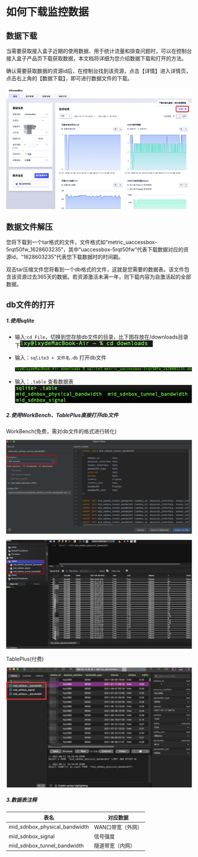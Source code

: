 # 如何下载监控数据



## 数据下载

当需要获取接入盒子近期的使用数据、用于统计流量和排查问题时，可以在控制台接入盒子产品页下载获取数据，本文档将详细为您介绍数据下载和打开的方法。

确认需要获取数据的资源id后，在控制台找到该资源，点击【详情】进入详情页，点击右上角的【数据下载】，即可进行数据文件的下载。

![monitoring3](../images/monitoring3.png)



## 数据文件解压

您将下载到一个tar格式的文件，文件格式如“metric_uaccessbox-5rqt50fw_1628603235”，其中“uaccessbox-5rqt50fw”代表下载数据对应的资源id，"1628603235"代表您下载数据时的时间戳。

双击tar压缩文件您将看到一个db格式的文件，这就是您需要的数据表。该文件包含该资源过去365天的数据。若资源激活未满一年，则下载内容为自激活起的全部数据。



## db文件的打开

##### 1.使用sqlite

- 输入:`cd File`，切换到您存放db文件的目录，比下图存放在/downloads目录下<img src="../images/download.png" alt="download" style="zoom:67%;" />

- 输入：`sqlite3 + 文件名.db` 打开db文件

  ![](../images/download1.png)

- 输入：`.table`  查看数据表                                      <img src="../images/download2.png" alt="img" style="zoom:60%;"/>

##### 2.使用WorkBench、TablePlus直接打开db文件

WorkBench(免费，需对db文件的格式进行转化)

![download4](../images/download4.png)

![download3](../images/download3.png)

TablePlus(付费)

![monitoring4](../images/monitoring4.png)

##### 3.数据表注释

| 表名                            | 对应数据            |
| ------------------------------- | ------------------- |
| mid_sdnbox_physical_bandwidth   | WAN口带宽（外网） |
| mid_sdnbox_signal               | 信号强度           |
| mid_sdnbox_tunnel_bandwidth     | 隧道带宽（内网） |

